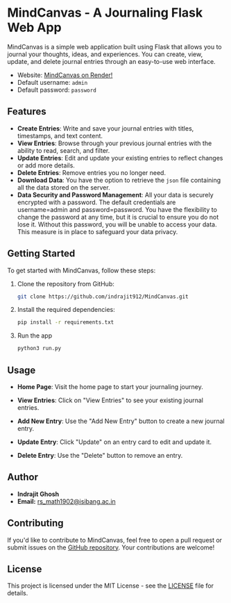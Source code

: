 # MindCanvas - A Journaling Flask Web App

MindCanvas is a simple web application built using Flask that allows you to journal your thoughts, ideas, and experiences. You can create, view, update, and delete journal entries through an easy-to-use web interface.

- Website: [MindCanvas on Render!](https://demo-mindcanvas.onrender.com)
- Default username: `admin`
- Default password: `password`

<!-- ![MindCanvas Screenshot](/path/to/screenshot.png) -->

## Features

- **Create Entries**: Write and save your journal entries with titles, timestamps, and text content.
- **View Entries**: Browse through your previous journal entries with the ability to read, search, and filter.
- **Update Entries**: Edit and update your existing entries to reflect changes or add more details.
- **Delete Entries**: Remove entries you no longer need.
- **Download Data**: You have the option to retrieve the `json` file containing all the data stored on the server.
- **Data Security and Password Management**: All your data is securely encrypted with a password. The default credentials are username=admin and password=password. You have the flexibility to change the password at any time, but it is crucial to ensure you do not lose it. Without this password, you will be unable to access your data. This measure is in place to safeguard your data privacy. 

## Getting Started

To get started with MindCanvas, follow these steps:

1. Clone the repository from GitHub:

   ```bash
   git clone https://github.com/indrajit912/MindCanvas.git
   ```
2. Install the required dependencies:
    ```bash
    pip install -r requirements.txt
    ```
3. Run the app
    ```bash
    python3 run.py
    ```

## Usage

- **Home Page**: Visit the home page to start your journaling journey.

- **View Entries**: Click on "View Entries" to see your existing journal entries.

- **Add New Entry**: Use the "Add New Entry" button to create a new journal entry.

- **Update Entry**: Click "Update" on an entry card to edit and update it.

- **Delete Entry**: Use the "Delete" button to remove an entry.

## Author

- **Indrajit Ghosh**
- **Email:** rs_math1902@isibang.ac.in

## Contributing

If you'd like to contribute to MindCanvas, feel free to open a pull request or submit issues on the [GitHub repository](https://github.com/indrajit912/MindCanvas). Your contributions are welcome!

## License

This project is licensed under the MIT License - see the [LICENSE](LICENSE) file for details.
